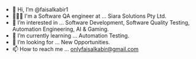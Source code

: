 - 👋 Hi, I’m @faisalkabir1
- 👨🏻‍💻 I'm a Software QA engineer at ... Siara Solutions Pty Ltd.
- 👀 I’m interested in ... Software Development, Software Quality Testing, Automation Engineering, AI & Gaming.
- 🌱 I’m currently learning ... Automation Testing.
- 💞️ I’m looking for ... New Opportunities.
- 📫 How to reach me ... onlyfaisalkabir@gmail.com


